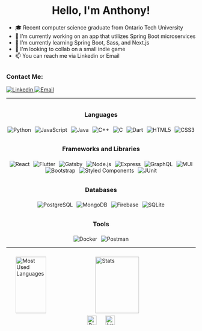 <!--
Svg icons can found through [https://simpleicons.org] and is created using [https://shields.io/].
-->

<h1 align="center"> Hello, I'm Anthony!</h1>

<!-- Intro -->
 - 🎓 Recent computer science graduate from Ontario Tech University
 - 🔭 I’m currently working on an app that utilizes Spring Boot microservices
 - 🌱 I’m currently learning Spring Boot, Sass, and Next.js
 - 👯 I'm looking to collab on a small indie game
 - 📫 You can reach me via Linkedin or Email

<!-- Contacts -->
<h3 style="padding-top:8px;font-weight:bold;">Contact Me:</h3>
<div align="left">
    <a href="https://www.linkedin.com/in/anthony-huang-0/" rel="noreferrer noopener" target="_blank">
        <img alt="Linkedin" src="https://img.shields.io/badge/LinkedIn-0A66C2?style=for-the-badge&logo=linkedin"/>
    </a>
    <a href="mailto:huang.anthony@outlook.com" rel="noreferrer noopener" target="_blank">
        <img alt="Email" src="https://img.shields.io/badge/Email-0078D4?style=for-the-badge&logo=Microsoft Outlook"/>
    </a>
</div>

---

<!-- Tech tack -->
<!--Languages-->
<h3 align="center" style="padding-bottom:5px; padding-top:10px;font-weight:bold;">Languages</h3>
<div align="center">
    <img alt="Python" src="https://img.shields.io/badge/Python-ffd343?style=for-the-badge&logo=python" style="padding-left:3px;padding-right:3px;"/>
    <img alt="JavaScript" src="https://img.shields.io/badge/JavaScript-333?style=for-the-badge&logo=JavaScript" style="padding-left:3px;padding-right:3px;"/>
    <img alt="Java" src="https://img.shields.io/badge/Java-D0A384?style=for-the-badge&logo=Java" style="padding-left:3px;padding-right:3px;"/>
    <img alt="C++" src="https://img.shields.io/badge/C++-00599C?style=for-the-badge&logo=C%2B%2B" style="padding-left:3px;padding-right:3px;"/>
    <img alt="C" src="https://img.shields.io/badge/C-00599C?style=for-the-badge&logo=C" style="padding-left:3px;padding-right:3px;"/>
    <img alt="Dart" src="https://img.shields.io/badge/Dart-00599C?style=for-the-badge&logo=Dart" style="padding-left:3px;padding-right:3px;"/>
    <img alt="HTML5" src="https://img.shields.io/badge/HTML5-DDDDDD?style=for-the-badge&logo=HTML5" style="padding-left:3px;padding-right:3px;"/>
    <img alt="CSS3" src="https://img.shields.io/badge/CSS3-1572B6?style=for-the-badge&logo=CSS3" style="padding-left:3px;padding-right:3px;"/>
</div>

<!--Frameworks-->
<h3 align="center" style="padding-bottom:5px; padding-top:10px;font-weight:bold;">Frameworks and Libraries</h3>
<div align="center">
    <img alt="React" src="https://img.shields.io/badge/React-0059ae?style=for-the-badge&logo=react" style="padding-left:3px;padding-right:3px;"/>
    <img alt="Flutter" src="https://img.shields.io/badge/Flutter-02569B?style=for-the-badge&logo=flutter" style="padding-left:3px;padding-right:3px;"/>
    <img alt="Gatsby" src="https://img.shields.io/badge/Gatsby-663399?style=for-the-badge&logo=Gatsby" style="padding-left:3px;padding-right:3px;"/>
    <img alt="Node.js" src="https://img.shields.io/badge/Node.js-333?style=for-the-badge&logo=Node.js" style="padding-left:3px;padding-right:3px;"/>
    <img alt="Express" src="https://img.shields.io/badge/Express-000000?style=for-the-badge&logo=Express" style="padding-left:3px;padding-right:3px;"/>
    <img alt="GraphQL" src="https://img.shields.io/badge/GraphQL-E10098?style=for-the-badge&logo=GraphQL" style="padding-left:3px;padding-right:3px;"/>
    <img alt="MUI" src="https://img.shields.io/badge/MUI-eeeeee?style=for-the-badge&logo=MUI" style="padding-left:3px;padding-right:3px;"/>
    <img alt="Bootstrap" src="https://img.shields.io/badge/Bootstrap-eeeeee?style=for-the-badge&logo=Bootstrap" style="padding-left:3px;padding-right:3px;"/>
    <img alt="Styled Components" src="https://img.shields.io/badge/Styled Components-333?style=for-the-badge&logo=styled-components" style="padding-left:3px;padding-right:3px;"/>
    <img alt="JUnit" src="https://img.shields.io/badge/JUnit-eeeeee?style=for-the-badge&logo=JUnit5" style="padding-left:3px;padding-right:3px;"/>
</div>

<!--Tools-->
<h3 align="center" style="padding-bottom:5px; padding-top:10px;font-weight:bold;">Databases</h3>
<div align="center">
    <img alt="PostgreSQL" src="https://img.shields.io/badge/PostgreSQL-333?style=for-the-badge&logo=PostgreSQL" style="padding-left:3px;padding-right:3px;"/>
    <img alt="MongoDB" src="https://img.shields.io/badge/MongoDB-333?style=for-the-badge&logo=MongoDB" style="padding-left:3px;padding-right:3px;"/>
    <img alt="Firebase" src="https://img.shields.io/badge/Firebase-333?style=for-the-badge&logo=Firebase" style="padding-left:3px;padding-right:3px;"/>
    <img alt="SQLite" src="https://img.shields.io/badge/SQLite-003B57?style=for-the-badge&logo=SQLite" style="padding-left:3px;padding-right:3px;"/>
</div>

<!--Tools-->
<h3 align="center" style="padding-bottom:5px; padding-top:10px;font-weight:bold;">Tools</h3>
<div align="center">
    <img alt="Docker" src="https://img.shields.io/badge/Docker-eeeeee?style=for-the-badge&logo=docker" style="padding-left:3px;padding-right:3px;"/>
    <img alt="Postman" src="https://img.shields.io/badge/Postman-eeeeee?style=for-the-badge&logo=Postman" style="padding-left:3px;padding-right:3px;"/>
</div>

---

<!--Read Me Lang Stats-->
<div style="display:flex; flex-direction:row; justify-content: center;padding-top:10px;">
    <img alt="Most Used Languages" src="https://github-readme-stats.vercel.app/api/top-langs/?username=Nycarus&layout=compact&theme=midnight-purple" style="width:40%;height:150px;padding-right:10px;">
    <!-- Commit Stats -->
    <img src="https://github-readme-stats.vercel.app/api?username=Nycarus&count_private=true&show_icons=true&theme=midnight-purple&include_all_commits=true" alt="Stats" style="width:48%;height:150px;">
</div>

<!--Misc-->
<div align="center" style="padding-bottom: 10px;">
    <img src="https://komarev.com/ghpvc/?username=Nycarus&label=Profile%20views&color=blueviolet&style=for-the-badge" alt="Page View" style="height: 25px; padding-top:10px display:in-line; -ms-transform: translateY(25%); transform: translateY(25%); padding-right: 20px;"/>
    <a href="https://www.anthonyhuang.ca" rel="noreferrer noopener" target="_blank"><img alt="https://www.anthonyhuang.ca" src="https://img.shields.io/badge/anthonyhuang.ca-online-GRE8FF?style=for-the-badge" style="display:in-line; height: 25px; height:25px;-ms-transform: translateY(25%); transform: translateY(25%)"/></a>
</div>